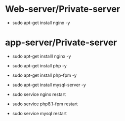 
# Web-server/Private-server
- sudo apt-get install nginx -y

# app-server/Private-server
- sudo apt-get installl nginx -y
- sudo apt-get install php -y
- sudo apt-get install php-fpm -y
- sudo apt-get install mysql-server -y

- sudo service nginx restart
- sudo service php8.1-fpm restart
- sudo service mysql restart
